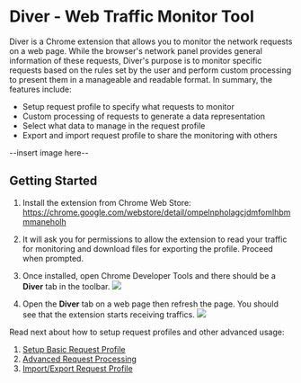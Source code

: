 # Diver - Web Traffic Monitor Tool

Diver is a Chrome extension that allows you to monitor the network requests on a web page. While the browser's network panel provides general information of these requests, Diver's purpose is to monitor specific requests based on the rules set by the user and perform custom processing to present them in a manageable and readable format. In summary, the features include:

* Setup request profile to specify what requests to monitor
* Custom processing of requests to generate a data representation
* Select what data to manage in the request profile
* Export and import request profile to share the monitoring with others

--insert image here--

## Getting Started

1. Install the extension from Chrome Web Store: https://chrome.google.com/webstore/detail/ompelnpholagcjdmfomlhbmmmaneholh

2. It will ask you for permissions to allow the extension to read your traffic for monitoring and download files for exporting the profile. Proceed when prompted.

3. Once installed, open Chrome Developer Tools and there should be a **Diver** tab in the toolbar. <img src="https://user-images.githubusercontent.com/236573/31427980-0706e336-ae1e-11e7-81d5-81bf7f0a4942.png">

4. Open the **Diver** tab on a web page then refresh the page. You should see that the extension starts receiving traffics. <img src="https://user-images.githubusercontent.com/236573/31429225-528c15ca-ae22-11e7-888a-fae11d534543.png">

Read next about how to setup request profiles and other advanced usage:
1. [Setup Basic Request Profile](https://www.yahoo.com/)
2. [Advanced Request Processing](https://www.google.com/)
3. [Import/Export Request Profile](https://www.facebook.com/)
